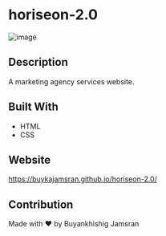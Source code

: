 # horiseon-2.0

![image](https://user-images.githubusercontent.com/93741265/143796602-08fbbbd8-5ca0-494d-99c2-9b8f1e2f6c45.png)

## Description
A marketing agency services website.

## Built With
* HTML
* CSS

## Website
https://buykajamsran.github.io/horiseon-2.0/

## Contribution
Made with ❤️ by Buyankhishig Jamsran
